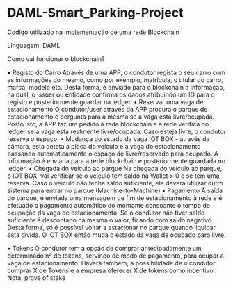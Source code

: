 # DAML-Smart_Parking-Project
Codigo utilizado na implementação de uma rede Blockchain


Linguagem: DAML

Como vai funcionar o blockchain?

•	Registo do Carro
Através de uma APP, o condutor regista o seu carro com as informações do mesmo, como por exemplo, matrícula, o titular do carro, marca, modelo etc. Desta forma, é enviado para o blockchain a informação, na qual, o Issuer ou entidade confirma os dados atribuindo um ID para o registo e posteriormente guardar na ledger.
•	Reservar uma vaga de estacionamento 
O condutor/user através da APP procura o parque de estacionamento e pergunta para a mesma se a vaga está livre/ocupada. Posto isto, a APP faz um pedido à rede blockchain e a rede verifica no ledger se a vaga está realmente livre/ocupada. Caso esteja livre, o condutor reserva o espaço.
•	Mudança do estado da vaga
IOT BOX - através da câmara, esta deteta a placa do veículo e a vaga de estacionamento passando automaticamente o espaço de livre/reservado para ocupado. A informação é enviada para a rede blockchain e posteriormente guardada no ledger.
•	Chegada do veículo ao parque
Na chegada do veículo ao parque, o IOT BOX, vai verificar se o veículo tem saldo na Wallet > 0 e se tem uma reserva. Caso o veículo não tenha saldo suficiente, ele deverá utilizar outro sistema para entrar no parque (Machine-to-Machine)
•	Pagamento
À saída do parque, é enviada uma mensagem de fim de estacionamento à rede e é efetuado o pagamento automático do montante consoante o tempo de ocupação da vaga de estacionamento. Se o condutor não tiver saldo suficiente é descontado na mesma o valor, ficando com saldo negativo. Desta forma, só é possível voltar a estacionar no parque quando liquidar esta dívida.
O IOT BOX então muda o estado da vaga de ocupado para livre.

•	Tokens
O condutor tem a opção de comprar antecipadamente um determinado nº de tokens, servindo de modo de pagamento, para ocupar a vaga de estacionamento. Haverá também, a possibilidade de o condutor comprar X de Tokens e a empresa oferecer X de tokens como incentivo.
Nota: prove of stake


